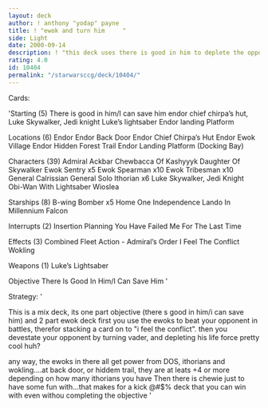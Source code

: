 ```yaml
---
layout: deck
author: ! anthony "yodap" payne
title: ! "ewok and turn him     "
side: Light
date: 2000-09-14
description: ! "this deck uses there is good in him to deplete the opponents life force, and to help out, we have ewoks to battle them."
rating: 4.0
id: 10404
permalink: "/starwarsccg/deck/10404/"
---
```

Cards: 

'Starting (5)
There is good in him/I can save him
endor chief chirpa’s hut, Luke Skywalker, Jedi knight
Luke’s lightsaber
Endor landing Platform

Locations (6)
Endor
Endor Back Door
Endor Chief Chirpa’s Hut
Endor Ewok Village
Endor Hidden Forest Trail
Endor Landing Platform (Docking Bay)

Characters (39)
Admiral Ackbar
Chewbacca Of Kashyyyk
Daughter Of Skywalker
Ewok Sentry  x5
Ewok Spearman  x10
Ewok Tribesman	x10
General Calrissian
General Solo
Ithorian  x6
Luke Skywalker, Jedi Knight
Obi-Wan With Lightsaber
Wioslea

Starships (8)
B-wing Bomber  x5
Home One
Independence
Lando In Millennium Falcon

Interrupts (2)
Insertion Planning
You Have Failed Me For The Last Time

Effects (3)
Combined Fleet Action - Admiral’s Order
I Feel The Conflict
Wokling

Weapons (1)
Luke’s Lightsaber

Objective
There Is Good In Him/I Can Save Him
'

Strategy: '

This is a mix deck, its one part objective (there s good in him/i can save him) and 2 part ewok deck  first you use the ewoks to beat your opponent in battles, therefor stacking a card on to "i feel the conflict". then you devestate your opponent by turning vader, and depleting his life force pretty cool huh?

any way, the ewoks in there all get power from DOS, ithorians and wokling....at back door, or hiddem trail, they are at leats +4 or more depending on how many ithorians you have Then there is chewie just to have some fun with...that makes for a kick @#$% deck that you can win with even withou completing the objective  '

